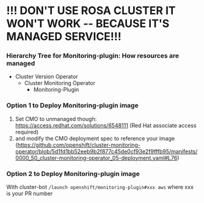 
# !!! DON'T USE ROSA CLUSTER IT WON'T WORK -- BECAUSE IT'S MANAGED SERVICE!!!

### Hierarchy Tree for Monitoring-plugin: How resources are managed 
* Cluster Version Operator 
    * Cluster Monitoring Operator 
        * Monitoring-Plugin

### Option 1 to Deploy Monitoring-plugin image 
1) Set CMO to unmanaged though: https://access.redhat.com/solutions/6548111 (Red Hat associate access required)
2) and modify the CMO deployment spec to reference your image (https://github.com/openshift/cluster-monitoring-operator/blob/5d1fd1bb52eeb9b2f877c45de0cf93e2f9fffb95/manifests/0000_50_cluster-monitoring-operator_05-deployment.yaml#L76)

### Option 2 to Deploy Monitoring-plugin image 
With cluster-bot  `/launch openshift/monitoring-plugin#xxx aws` where xxx is your PR number



